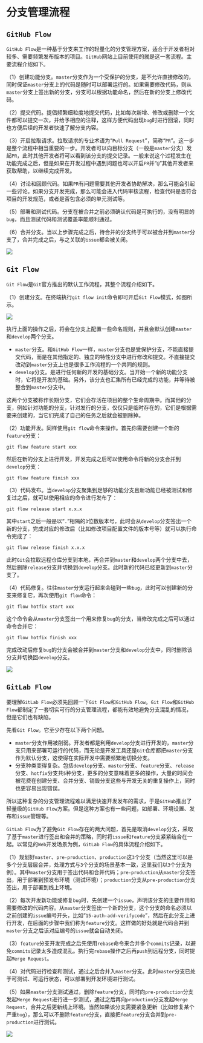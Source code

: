 # 分支管理流程

## `GitHub Flow`

`GitHub Flow`是一种基于分支来工作的轻量化的分支管理方案，适合于开发者相对较多、需要频繁发布版本的项目。`GitHub`网站上目前使用的就是这一套流程。主要流程介绍如下。

（1）创建功能分支。`master`分支作为一个受保护的分支，是不允许直接修改的，同时保证`master`分支上的代码是随时可以部署运行的。如果需要修改代码，则从`master`分支上签出新的分支，分支可以根据功能命名，然后在新的分支上修改代码。

（2）提交代码。提倡频繁细粒度地提交代码，比如每次新增、修改或删除一个文件都可以提交一次，并给予相应的注释，这样方便代码出现`bug`时进行回滚，同时也方便后续的开发者快速了解分支内容。

（3）开启拉取请求。拉取请求的专业术语为“`Pull Request`”，简称“`PR`”。这一步是整个流程中相当重要的一步。开发者可以向目标分支（一般是`master`分支）发起`PR`，此时其他开发者将可以看到该分支的提交记录。一般来说这个过程发生在功能完成之后，但是如果在开发过程中遇到问题也可以开启`PR`并“`@`”其他开发者来获取帮助，以继续完成开发。

（4）讨论和回顾代码。如果`PR`有问题需要其他开发者协助解决，那么可能会引起一些讨论。如果分支开发完成，那么可能会进入代码审核流程，检查代码是否符合项目的开发规范，或者是否包含必须的单元测试等。

（5）部署和测试代码。分支在被合并之前必须确认代码是可执行的，没有明显的`bug`，而且测试代码和测试覆盖率能顺利通过。

（6）合并分支。当以上步骤完成之后，待合并的分支终于可以被合并到`master`分支了，合并完成之后，与之关联的`issue`都会被关闭。

![](/img/0021.png)

## `Git Flow`

`Git Flow`是`Git`官方推出的默认工作流程，其整个流程介绍如下。

（1）创建分支。在终端执行`git flow init`命令即可开启`Git Flow`模式，如图所示。

![](/img/0022.png)

执行上面的操作之后，将会在分支上配置一些命名规则，并且会默认创建`master`和`develop`两个分支。

- `master`分支。和`GitHub Flow`一样，`master`分支也是受保护分支，不能直接提交代码，而是在其他指定的、独立的特性分支中进行修改和提交。不直接提交改动到`master`分支上也是很多工作流程的一个共同的规则。
- `develop`分支。是进行任何新的开发的基础分支。当开始一个新的功能分支时，它将是开发的基础。另外，该分支也汇集所有已经完成的功能，并等待被整合到`master`分支中。

这两个分支被称作长期分支，它们会存活在项目的整个生命周期中。而其他的分支，例如针对功能的分支，针对发行的分支，仅仅只是临时存在的，它们是根据需要来创建的，当它们完成了自己的任务之后就会被删除掉。

（2）功能开发。同样使用`git flow`命令来操作。首先你需要创建一个新的`feature`分支：

`git flow feature start xxx`

然后在新的分支上进行开发，开发完成之后可以使用命令将新的分支合并到`develop`分支：

`git flow feature finish xxx`

（3）代码发布。当`develop`分支聚集到足够的功能分支且新功能已经被测试和修复过之后，就可以使用相应的命令进行发布了：

`git flow release start x.x.x`

其中`start`之后一般是以“`.`”相隔的`3`位数版本号，此时会从`develop`分支签出一个新的分支，完成对应的修改后（比如修改项目配置文件的版本号等）就可以执行命令完成了：

`git flow release finish x.x.x`

此时`Git`会拉取远程仓库分支到本地，再合并到`master`和`develop`两个分支中去，然后删除`release`分支并切换到`develop`分支。此时新的代码已经更新到`master`分支了。

（4）代码修复。往往`master`分支运行起来会碰到一些`bug`，此时可以创建新的分支来修复它，再次使用`git flow`命令：

`git flow hotfix start xxx`

这个命令会从`master`分支签出一个用来修复`bug`的分支，当修改完成之后可以通过命令合并它：

`git flow hotfix finish xxx`

完成改动后修复`bug`的分支会被合并到`master`分支和`develop`分支中，同时删除该分支并切换回`develop`分支。

![](/img/0023.png)

## `GitLab Flow`

要理解`GitLab Flow`必须先回顾一下`Git Flow`和`GitHub Flow`。`Git Flow`和`GitHub Flow`都制定了一套切实可行的分支管理流程，都能有效地避免分支混乱的情况，但是它们也有缺陷。

先看`Git Flow`。它至少存在以下两个问题。

- `master`分支作用被削弱。开发者都是利用`develop`分支进行开发的，`master`分支只用来部署可运行的代码，而无论是开发工具还是`Git`仓库都把`master`分支作为默认分支，这使得在实际开发中需要频繁地切换分支。
- 分支种类变得复杂。包括`develop`分支、`master`分支、`feature`分支、`release`分支、`hotfix`分支共`5`种分支，更多的分支意味着更多的操作，大量的时间会被花费在创建分支、合并分支、销毁分支这些与开发无关的重复操作上，同时也更容易出现错误。

所以这种复杂的分支管理流程难以满足快速开发发布的需求，于是`GitHub`推出了轻量级的`GitHub Flow`方案。但是这种方案也有一些问题，如部署、环境设置、发布和`issue`管理等。

`GitLab Flow`为了避免`Git Flow`存在的两大问题，首先是取消`develop`分支，采取了基于`master`进行签出和合并的策略，同时将`issue`和`feature`分支紧紧结合在一起。以常见的`Web`开发场景为例，`GitLab Flow`的具体流程介绍如下。

（1）规划好`master`、`pre-production`、`production`这`3`个分支（当然这里可以是多个分支层层合并，处理方式与`3`个分支的场景基本一致，这里我们以`3`个分支为例）。其中`master`分支用于签出代码和合并代码；`pre-production`从`master`分支签出，用于部署到预发布环境（测试环境）；`production`分支从`pre-production`分支签出，用于部署到线上环境。

（2）每次开发新功能或修复`bug`时，先创建一个`issue`，声明该分支的主要作用和需要修改的代码内容。从`master`分支签出一个新的分支，这个分支的命名必须以之前创建的`issue`编号开头，比如“`15-auth-add-verifycode`”，然后在此分支上进行开发，在后面的步骤中我们称为`feature`分支。这样做的好处就是代码合并到`master`分支之后该对应编号的`issue`就会自动关闭。

（3）`feature`分支开发完成之后先使用`rebase`命令来合并多个`commits`记录，以避免`commits`记录太多造成混乱。执行完`rebase`操作之后再`push`到远程分支，同时提起`Merge Request`。

（4）对代码进行检查和测试，通过之后合并入`master`分支。此时`master`分支已处于可测试、可运行状态，可以部署到开发环境进行测试。

（5）如果`master`分支测试通过，删除`feature`分支，同时向`pre-production`分支发起`Merge Request`进行进一步测试，通过之后再向`production`分支发起`Merge Request`，合并之后更新线上环境。当然如果该分支需要紧急更新（比如修复某个严重`bug`），那么可以不删除`feature`分支，直接把`feature`分支合并到`pre-production`进行测试。

![](/img/0024.png)

